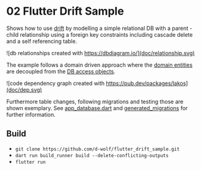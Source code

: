 # 02 Flutter Drift Sample

Shows how to use [drift](https://pub.dev/packages/drift) by modelling a simple relational DB with a parent - child relationship using a foreign key constraints including cascade delete and a self referencing table.

![db relationships created with https://dbdiagram.io/](doc/relationship.svg)

The example follows a domain driven approach where the [domain entities](lib/domain/entities/) are decoupled from the [DB access objects](lib/data/models/).

![code dependency graph created with https://pub.dev/packages/lakos](doc/dep.svg)

Furthermore table changes, following migrations and testing those are shown exemplary. See [app_database.dart](lib/data/datasources/app_database.dart) and [generated_migrations](drift_schemas/) for further information.

## Build

- `git clone https://github.com/d-wolf/flutter_drift_sample.git`
- `dart run build_runner build --delete-conflicting-outputs`
- `flutter run`
